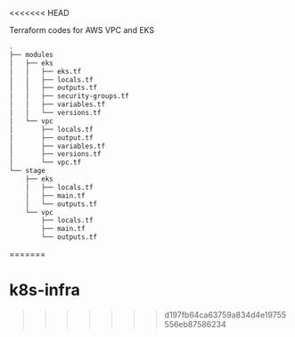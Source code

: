 <<<<<<< HEAD

Terraform codes for AWS VPC and EKS
```bash
.
├── modules
│   ├── eks
│   │   ├── eks.tf
│   │   ├── locals.tf
│   │   ├── outputs.tf
│   │   ├── security-groups.tf
│   │   ├── variables.tf
│   │   └── versions.tf
│   └── vpc
│       ├── locals.tf
│       ├── output.tf
│       ├── variables.tf
│       ├── versions.tf
│       └── vpc.tf
└── stage
    ├── eks
    │   ├── locals.tf
    │   ├── main.tf
    │   └── outputs.tf
    └── vpc
        ├── locals.tf
        ├── main.tf
        └── outputs.tf
```
=======
# k8s-infra
>>>>>>> d197fb64ca63759a834d4e19755556eb87586234
